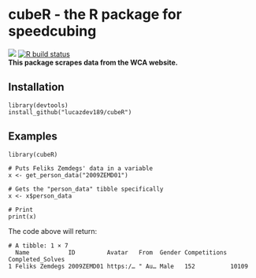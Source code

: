 # cubeR - the R package for speedcubing  
[![](https://img.shields.io/github/last-commit/lucazdev189/cubeR.svg)](https://github.com/lucazdev189/cubeR/commits/main)
[![R build status](https://github.com/lucazdev189/cubeR/workflows/R-CMD-check/badge.svg)](https://github.com/lucazdev189/cubeR/actions)  
**This package scrapes data from the WCA website.**

## Installation  
```
library(devtools)
install_github("lucazdev189/cubeR")
```

## Examples
```
library(cubeR)

# Puts Feliks Zemdegs' data in a variable
x <- get_person_data("2009ZEMD01")

# Gets the "person_data" tibble specifically
x <- x$person_data

# Print
print(x)
```
The code above will return:
```
# A tibble: 1 × 7
  Name           ID         Avatar   From  Gender Competitions Completed_Solves
1 Feliks Zemdegs 2009ZEMD01 https:/… " Au… Male   152          10109
```
